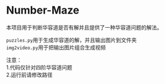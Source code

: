 # Number-Maze
本项目用于判断华容道是否有解并且提供了一种华容道问题的解法。

`puzzles.py`用于生成华容道的解，并且输出图片到文件夹  
`img2video.py`用于把输出图片组合生成视频

注意：  
1.代码仅针对四阶华容道问题  
2.运行前请修改路径
